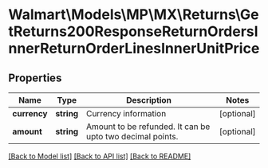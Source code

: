 # Walmart\Models\MP\MX\Returns\GetReturns200ResponseReturnOrdersInnerReturnOrderLinesInnerUnitPrice

## Properties

Name | Type | Description | Notes
------------ | ------------- | ------------- | -------------
**currency** | **string** | Currency information | [optional]
**amount** | **string** | Amount to be refunded. It can be upto two decimal points. | [optional]


[[Back to Model list]](./) [[Back to API list]](../../../../../README.md#supported-apis) [[Back to README]](../../../../../README.md)
